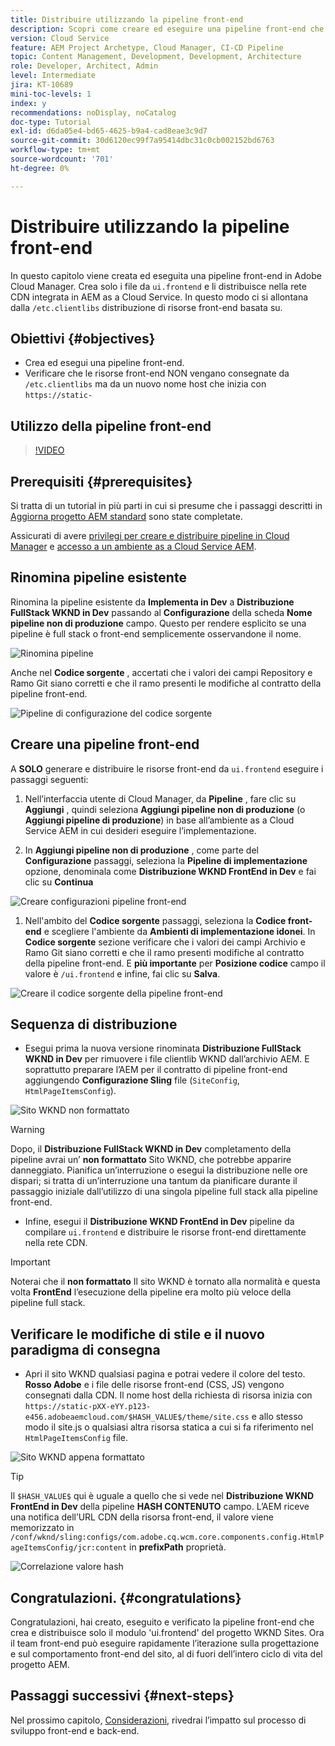 ```yaml
---
title: Distribuire utilizzando la pipeline front-end
description: Scopri come creare ed eseguire una pipeline front-end che crea risorse front-end e distribuisce nella rete CDN integrata in AEM as a Cloud Service.
version: Cloud Service
feature: AEM Project Archetype, Cloud Manager, CI-CD Pipeline
topic: Content Management, Development, Development, Architecture
role: Developer, Architect, Admin
level: Intermediate
jira: KT-10689
mini-toc-levels: 1
index: y
recommendations: noDisplay, noCatalog
doc-type: Tutorial
exl-id: d6da05e4-bd65-4625-b9a4-cad8eae3c9d7
source-git-commit: 30d6120ec99f7a95414dbc31c0cb002152bd6763
workflow-type: tm+mt
source-wordcount: '701'
ht-degree: 0%

---
```


# Distribuire utilizzando la pipeline front-end

In questo capitolo viene creata ed eseguita una pipeline front-end in Adobe Cloud Manager. Crea solo i file da `ui.frontend` e li distribuisce nella rete CDN integrata in AEM as a Cloud Service. In questo modo ci si allontana dalla  `/etc.clientlibs` distribuzione di risorse front-end basata su.


## Obiettivi {#objectives}

* Crea ed esegui una pipeline front-end.
* Verificare che le risorse front-end NON vengano consegnate da `/etc.clientlibs` ma da un nuovo nome host che inizia con `https://static-`

## Utilizzo della pipeline front-end

>[!VIDEO](https://video.tv.adobe.com/v/3409420?quality=12&learn=on)

## Prerequisiti {#prerequisites}

Si tratta di un tutorial in più parti in cui si presume che i passaggi descritti in [Aggiorna progetto AEM standard](./update-project.md) sono state completate.

Assicurati di avere [privilegi per creare e distribuire pipeline in Cloud Manager](https://experienceleague.adobe.com/docs/experience-manager-cloud-manager/content/requirements/users-and-roles.html?lang=en#role-definitions) e [accesso a un ambiente as a Cloud Service AEM](https://experienceleague.adobe.com/docs/experience-manager-cloud-service/content/implementing/using-cloud-manager/manage-environments.html).

## Rinomina pipeline esistente

Rinomina la pipeline esistente da __Implementa in Dev__ a  __Distribuzione FullStack WKND in Dev__ passando al __Configurazione__ della scheda __Nome pipeline non di produzione__ campo. Questo per rendere esplicito se una pipeline è full stack o front-end semplicemente osservandone il nome.

![Rinomina pipeline](assets/fullstack-wknd-deploy-dev-pipeline.png)


Anche nel __Codice sorgente__ , accertati che i valori dei campi Repository e Ramo Git siano corretti e che il ramo presenti le modifiche al contratto della pipeline front-end.

![Pipeline di configurazione del codice sorgente](assets/fullstack-wknd-source-code-config.png)


## Creare una pipeline front-end

A __SOLO__ generare e distribuire le risorse front-end da `ui.frontend` eseguire i passaggi seguenti:

1. Nell’interfaccia utente di Cloud Manager, da __Pipeline__ , fare clic su __Aggiungi__ , quindi seleziona __Aggiungi pipeline non di produzione__ (o __Aggiungi pipeline di produzione__) in base all’ambiente as a Cloud Service AEM in cui desideri eseguire l’implementazione.

1. In __Aggiungi pipeline non di produzione__ , come parte del __Configurazione__ passaggi, seleziona la __Pipeline di implementazione__ opzione, denominala come __Distribuzione WKND FrontEnd in Dev__ e fai clic su __Continua__

![Creare configurazioni pipeline front-end](assets/create-frontend-pipeline-configs.png)

1. Nell&#39;ambito del __Codice sorgente__ passaggi, seleziona la __Codice front-end__ e scegliere l&#39;ambiente da __Ambienti di implementazione idonei__. In __Codice sorgente__ sezione verificare che i valori dei campi Archivio e Ramo Git siano corretti e che il ramo presenti modifiche al contratto della pipeline front-end.
E __più importante__ per __Posizione codice__ campo il valore è `/ui.frontend` e infine, fai clic su __Salva__.

![Creare il codice sorgente della pipeline front-end](assets/create-frontend-pipeline-source-code.png)


## Sequenza di distribuzione

* Esegui prima la nuova versione rinominata __Distribuzione FullStack WKND in Dev__ per rimuovere i file clientlib WKND dall’archivio AEM. E soprattutto preparare l’AEM per il contratto di pipeline front-end aggiungendo __Configurazione Sling__ file (`SiteConfig`, `HtmlPageItemsConfig`).

![Sito WKND non formattato](assets/unstyled-wknd-site.png)

>[!WARNING]
>
>Dopo, il __Distribuzione FullStack WKND in Dev__ completamento della pipeline avrai un’ __non formattato__ Sito WKND, che potrebbe apparire danneggiato. Pianifica un’interruzione o esegui la distribuzione nelle ore dispari; si tratta di un’interruzione una tantum da pianificare durante il passaggio iniziale dall’utilizzo di una singola pipeline full stack alla pipeline front-end.


* Infine, esegui il __Distribuzione WKND FrontEnd in Dev__ pipeline da compilare `ui.frontend` e distribuire le risorse front-end direttamente nella rete CDN.

>[!IMPORTANT]
>
>Noterai che il __non formattato__ Il sito WKND è tornato alla normalità e questa volta __FrontEnd__ l’esecuzione della pipeline era molto più veloce della pipeline full stack.

## Verificare le modifiche di stile e il nuovo paradigma di consegna

* Apri il sito WKND qualsiasi pagina e potrai vedere il colore del testo. __Rosso Adobe__ e i file delle risorse front-end (CSS, JS) vengono consegnati dalla CDN. Il nome host della richiesta di risorsa inizia con `https://static-pXX-eYY.p123-e456.adobeaemcloud.com/$HASH_VALUE$/theme/site.css` e allo stesso modo il site.js o qualsiasi altra risorsa statica a cui si fa riferimento nel `HtmlPageItemsConfig` file.


![Sito WKND appena formattato](assets/newly-styled-wknd-site.png)



>[!TIP]
>
>Il `$HASH_VALUE$` qui è uguale a quello che si vede nel __Distribuzione WKND FrontEnd in Dev__  della pipeline __HASH CONTENUTO__ campo. L’AEM riceve una notifica dell’URL CDN della risorsa front-end, il valore viene memorizzato in `/conf/wknd/sling:configs/com.adobe.cq.wcm.core.components.config.HtmlPageItemsConfig/jcr:content` in __prefixPath__ proprietà.


![Correlazione valore hash](assets/hash-value-correlartion.png)



## Congratulazioni. {#congratulations}

Congratulazioni, hai creato, eseguito e verificato la pipeline front-end che crea e distribuisce solo il modulo &#39;ui.frontend&#39; del progetto WKND Sites. Ora il team front-end può eseguire rapidamente l’iterazione sulla progettazione e sul comportamento front-end del sito, al di fuori dell’intero ciclo di vita del progetto AEM.

## Passaggi successivi {#next-steps}

Nel prossimo capitolo, [Considerazioni](considerations.md), rivedrai l’impatto sul processo di sviluppo front-end e back-end.
